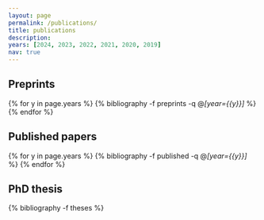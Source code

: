 ```yaml
---
layout: page
permalink: /publications/
title: publications
description: 
years: [2024, 2023, 2022, 2021, 2020, 2019]
nav: true
---
```


## Preprints

<div class="publications">

{% for y in page.years %}
  {% bibliography -f preprints -q @*[year={{y}}]* %}
{% endfor %}

</div>

## Published papers

<div class="publications">

{% for y in page.years %}
  {% bibliography -f published -q @*[year={{y}}]* %}
{% endfor %}

</div>

## PhD thesis

<div class="publications">

{% bibliography -f theses %}

</div>
